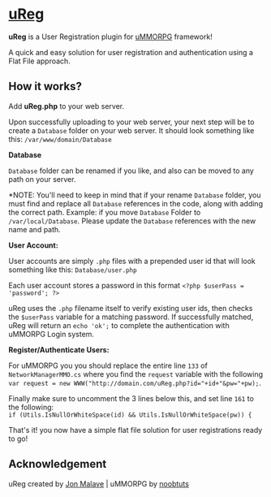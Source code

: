 # [uReg](https://github.com/jonmalave/uReg)

**uReg** is a User Registration plugin for [uMMORPG](https://www.assetstore.unity3d.com/en/#!/content/51212) framework! 

A quick and easy solution for user registration and authentication using a Flat File approach. 


## How it works?

Add **uReg.php** to your web server.

Upon successfully uploading to your web server, your next step will be to create a `Database` folder on your web server. It should look something like this: `/var/www/domain/Database`


**Database** 

`Database` folder can be renamed if you like, and also can be moved to any path on your server. 

*NOTE: You'll need to keep in mind that if your rename `Database` folder, you must find and replace all `Database` references in the code, along with adding the correct path. Example: if you move `Database` Folder to `/var/local/Database`. Please update the `Database` references with the new name and path.


**User Account:** 

User accounts are simply `.php` files with a prepended user id that will look something like this: `Database/user.php` 

Each user account stores a password in this format `<?php $userPass = 'password'; ?>` 

uReg uses the `.php` filename itself to verify existing user ids, then checks the `$userPass` variable for a matching password. If successfully matched, uReg will return an `echo 'ok';` to complete the authentication with uMMORPG Login system.


**Register/Authenticate Users:** 

For uMMORPG you you should replace the entire line `133` of `NetworkManagerMMO.cs` where you find the `request` variable with the following `var request = new WWW("http://domain.com/uReg.php?id="+id+"&pw="+pw);`. 

Finally make sure to uncomment the 3 lines below this, and set line `161` to the following:  
`if (Utils.IsNullOrWhiteSpace(id) && Utils.IsNullOrWhiteSpace(pw)) {`

That's it! you now have a simple flat file solution for user registrations ready to go! 

## Acknowledgement

uReg created by [Jon Malave](http://jonmalave.com) | uMMORPG by [noobtuts](https://noobtuts.com)

